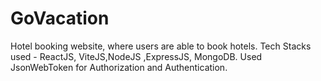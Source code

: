 # GoVacation
Hotel booking website, where users are able to book hotels. 
Tech Stacks used - ReactJS, ViteJS,NodeJS ,ExpressJS, MongoDB.
Used JsonWebToken for Authorization and Authentication.

